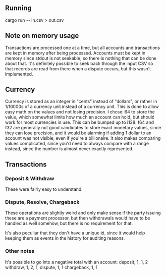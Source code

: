 ## Running
cargo run -- in.csv > out.csv

## Note on memory usage
Transactions are processed one at a time, but all accounts and transactions are kept in memory after being processed.
Accounts must be kept in memory since stdout is not seekable, so there is nothing that can be done about that.
It's definitely possible to seek back through the input CSV so that records are read from there when a dispute occurs,
but this wasn't implemented.

## Currency
Currency is stored as an integer in "cents" instead of "dollars", or rather in 1/10000s of a currency unit instead of a
currency unit.  This is done to allow easy math on the values and not losing precision. I chose i64 to store the
value, which somewhat limits how much an account can hold, but should work for most currencies in use. This can be
bumped up to i128.
f64 and f32 are generally not good candidates to store exact monetary values, since they can lose precision, and it
would be alarming if adding 1 dollar to an account was not visible, even if you're a billionaire. It also makes
comparing values complicated, since you'd need to always compare with a range instead, since the number is almost never
exactly represented.

## Transactions
### Deposit & Withdraw
These were fairly easy to understand.

### Dispute, Resolve, Chargeback
These operations are slightly weird and only make sense if the party issuing these are a payment processor, but then
withdrawals would have to be handled as well somehow, but there is no requirement for that.

It's also peculiar that they don't have a unique id, since it would help keeping them as events in the history for
auditing reasons.

### Other notes
It's possible to go into a negative total with an account:
deposit, 1, 1, 2
withdraw, 1, 2, 1,
dispute, 1, 1
chargeback, 1, 1
